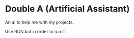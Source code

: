 # Double A (Artificial Assistant)
An ai to help me with my projects.

Use RUN.bat in order to run it

